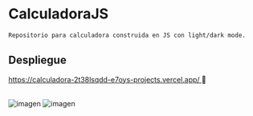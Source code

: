 # CalculadoraJS

```bash
Repositorio para calculadora construida en JS con light/dark mode.
```

## Despliegue                      
<a href="https://calculadora-2t38lsqdd-e7oys-projects.vercel.app/" target=_blank;>
 https://calculadora-2t38lsqdd-e7oys-projects.vercel.app/
</a> 🚀
<br><br>


![imagen](https://github.com/E7OY/CalculadoraJS/assets/102689282/450f9c93-e3eb-452e-a00e-a26480c34447)
![imagen](https://github.com/E7OY/CalculadoraJS/assets/102689282/d01390f6-1f75-4945-b701-0fec1b123cbd)

